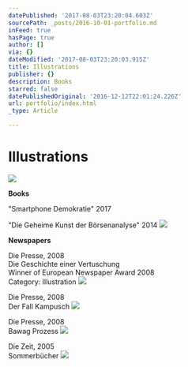 ```yaml
---
datePublished: '2017-08-03T23:20:04.603Z'
sourcePath: _posts/2016-10-01-portfolio.md
inFeed: true
hasPage: true
author: []
via: {}
dateModified: '2017-08-03T23:20:03.915Z'
title: Illustrations
publisher: {}
description: Books
starred: false
datePublishedOriginal: '2016-12-12T22:01:24.226Z'
url: portfolio/index.html
_type: Article

---
```

# Illustrations
![](https://the-grid-user-content.s3-us-west-2.amazonaws.com/95f891ca-b3de-471e-9552-c3256f4d6805.gif)

**Books**

"Smartphone Demokratie" 2017

"Die Geheime Kunst der Börsenanalyse" 2014
![](https://the-grid-user-content.s3-us-west-2.amazonaws.com/7fe2f8d9-2ff3-4b56-90a8-be707e081963.png)

**Newspapers**

Die Presse, 2008  
Die Geschichte einer Vertuschung  
Winner of European Newspaper Award 2008  
Category: Illustration
![](https://the-grid-user-content.s3-us-west-2.amazonaws.com/e2970647-b5a8-4b7b-bf9d-c614bc98e9a8.png)

Die Presse, 2008  
Der Fall Kampusch
![](https://the-grid-user-content.s3-us-west-2.amazonaws.com/acb072b7-336e-4853-9969-1396502c2b59.png)

Die Presse, 2008  
Bawag Prozess
![](https://the-grid-user-content.s3-us-west-2.amazonaws.com/718f6f34-b169-40df-9164-57b6dd4cbbf9.png)

Die Zeit, 2005  
Sommerbücher
![](https://the-grid-user-content.s3-us-west-2.amazonaws.com/3110196c-14ec-4fa5-99d6-eb148216677a.png)